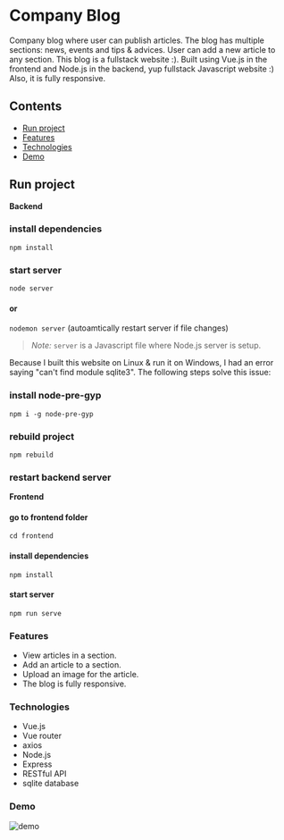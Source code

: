 # Company Blog

Company blog where user can publish articles. The blog has multiple sections: news, events and tips & advices. User can add a new article to any section. This blog is a fullstack website :). Built using Vue.js in the frontend and Node.js in the backend, yup fullstack Javascript website :) Also, it is fully responsive.

## Contents

- [Run project](#Run-project)
- [Features](#Features)
- [Technologies](#Technologies)
- [Demo](#Demo)

## Run project

**Backend**

### install dependencies

`npm install`

### start server

`node server`

#### or 

`nodemon server` (autoamtically restart server if file changes)

> _Note:_ `server` is a Javascript file where Node.js server is setup.

Because I built this website on Linux & run it on Windows, I had an error saying "can't find module sqlite3". The following steps solve this issue:

### install node-pre-gyp

`npm i -g node-pre-gyp`

### rebuild project

`npm rebuild`

### restart backend server 

**Frontend**

#### go to frontend folder

`cd frontend`

#### install dependencies

`npm install`

#### start server

`npm run serve`

### Features

- View articles in a section.
- Add an article to a section.
- Upload an image for the article.
- The blog is fully responsive.

### Technologies

- Vue.js
- Vue router
- axios
- Node.js
- Express
- RESTful API
- sqlite database

### Demo

![demo](demo.gif)
